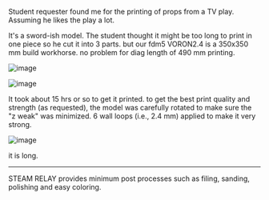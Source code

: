 Student requester found me for the printing of props from a TV play. Assuming he likes the play a lot. 

It's a sword-ish model. The student thought it might be too long to print in one piece so he cut it into 3 parts. but our fdm5 VORON2.4 is a 350x350 mm build workhorse. no problem for diag length of 490 mm printing. 

![image](https://github.com/user-attachments/assets/82555370-4a63-440c-b4c6-aea8d731c1c9)

![image](https://github.com/user-attachments/assets/14908774-fc4b-4d69-a697-882018fc87a2)

It took about 15 hrs or so to get it printed. to get the best print quality and strength (as requested), the model was carefully rotated to make sure the "z weak" was minimized. 6 wall loops (i.e., 2.4 mm) applied to make it very strong. 

![image](https://github.com/user-attachments/assets/a7b62e34-556f-4b83-88e6-aeb69a105775)

it is long. 

-----

STEAM RELAY provides minimum post processes such as filing, sanding, polishing and easy coloring. 
